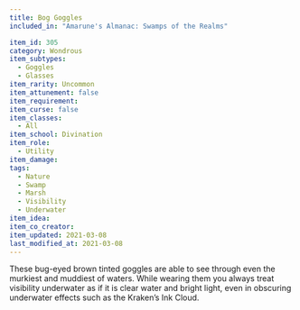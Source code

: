 ```yaml
---
title: Bog Goggles
included_in: "Amarune's Almanac: Swamps of the Realms"

item_id: 305
category: Wondrous
item_subtypes: 
  - Goggles
  - Glasses
item_rarity: Uncommon
item_attunement: false
item_requirement: 
item_curse: false
item_classes: 
  - All
item_school: Divination
item_role: 
  - Utility
item_damage: 
tags:
  - Nature
  - Swamp
  - Marsh
  - Visibility
  - Underwater
item_idea: 
item_co_creator: 
item_updated: 2021-03-08
last_modified_at: 2021-03-08
---
```


These bug-eyed brown tinted goggles are able to see through even the murkiest and muddiest of waters. While wearing them you always treat visibility underwater as if it is clear water and bright light, even in obscuring underwater effects such as the Kraken’s Ink Cloud.
